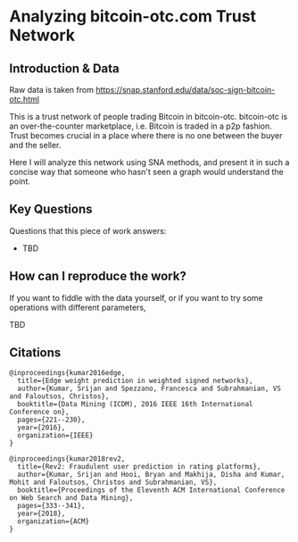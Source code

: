 # Analyzing bitcoin-otc.com Trust Network

## Introduction & Data
Raw data is taken from https://snap.stanford.edu/data/soc-sign-bitcoin-otc.html

This is a trust network of people trading Bitcoin in bitcoin-otc. bitcoin-otc is an over-the-counter
marketplace, i.e. Bitcoin is traded in a p2p fashion. Trust becomes crucial in a place where there is
no one between the buyer and the seller.

Here I will analyze this network using SNA methods, and present it in such a concise way that 
someone who hasn't seen a graph would understand the point.

## Key Questions
Questions that this piece of work answers:
- TBD

## How can I reproduce the work?
If you want to fiddle with the data yourself, or if you want to try some operations with different parameters,

TBD 

## Citations

```text
@inproceedings{kumar2016edge,
  title={Edge weight prediction in weighted signed networks},
  author={Kumar, Srijan and Spezzano, Francesca and Subrahmanian, VS and Faloutsos, Christos},
  booktitle={Data Mining (ICDM), 2016 IEEE 16th International Conference on},
  pages={221--230},
  year={2016},
  organization={IEEE}
}

@inproceedings{kumar2018rev2,
  title={Rev2: Fraudulent user prediction in rating platforms},
  author={Kumar, Srijan and Hooi, Bryan and Makhija, Disha and Kumar, Mohit and Faloutsos, Christos and Subrahmanian, VS},
  booktitle={Proceedings of the Eleventh ACM International Conference on Web Search and Data Mining},
  pages={333--341},
  year={2018},
  organization={ACM}
}
```
